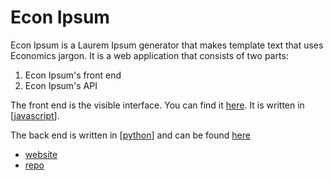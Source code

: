 # Econ Ipsum


Econ Ipsum is a Laurem Ipsum generator that makes template text that uses Economics jargon. It is a web application that consists of two parts:

1. Econ Ipsum's front end
2. Econ Ipsum's API

The front end is the visible interface. You can find it [here](https://econu.me). It is written in [[javascript]]. 

The back end is written in [[python]] and can be found [here](https://github.com/mwt/econ-ipsum)

- [website](https://econu.me)
- [repo](https://github.com/mwt/econ-ipsum)

[//begin]: # "Autogenerated link references for markdown compatibility"
[javascript]: ../glossary/javascript.md "JavaScript"
[python]: ../glossary/python.md "Python"
[//end]: # "Autogenerated link references"